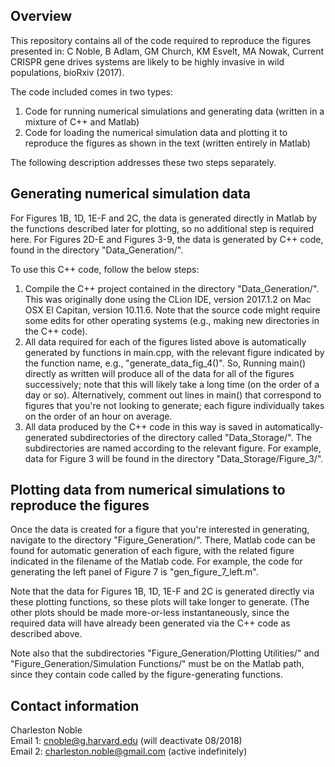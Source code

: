 ## Overview ##

This repository contains all of the code required to reproduce the figures presented in: C Noble, B Adlam, GM Church, KM Esvelt, MA Nowak, Current CRISPR gene drives systems are likely to be highly invasive in wild populations, bioRxiv (2017).

The code included comes in two types:

1. Code for running numerical simulations and generating data (written in a mixture of C++ and Matlab)
2. Code for loading the numerical simulation data and plotting it to reproduce the figures as shown in the text (written entirely in Matlab)

The following description addresses these two steps separately.

## Generating numerical simulation data ##

For Figures 1B, 1D, 1E-F and 2C, the data is generated directly in Matlab by the functions described later for plotting, so no additional step is required here. For Figures 2D-E and Figures 3-9, the data is generated by C++ code, found in the directory "Data_Generation/".

To use this C++ code, follow the below steps:

1. Compile the C++ project contained in the directory "Data_Generation/". This was originally done using the CLion IDE, version 2017.1.2 on Mac OSX El Capitan, version 10.11.6. Note that the source code might require some edits for other operating systems (e.g., making new directories in the C++ code).
2. All data required for each of the figures listed above is automatically generated by functions in main.cpp, with the relevant figure indicated by the function name, e.g., "generate_data_fig_4()". So, Running main() directly as written will produce all of the data for all of the figures successively; note that this will likely take a long time (on the order of a day or so). Alternatively, comment out lines in main() that correspond to figures that you're not looking to generate; each figure individually takes on the order of an hour on average.
3. All data produced by the C++ code in this way is saved in automatically-generated subdirectories of the directory called "Data_Storage/". The subdirectories are named according to the relevant figure. For example, data for Figure 3 will be found in the directory "Data_Storage/Figure_3/".

## Plotting data from numerical simulations to reproduce the figures ##

Once the data is created for a figure that you're interested in generating, navigate to the directory "Figure_Generation/". There, Matlab code can be found for automatic generation of each figure, with the related figure indicated in the filename of the Matlab code. For example, the code for generating the left panel of Figure 7 is "gen_figure_7_left.m".

Note that the data for Figures 1B, 1D, 1E-F and 2C is generated directly via these plotting functions, so these plots will take longer to generate. (The other plots should be made more-or-less instantaneously, since the required data will have already been generated via the C++ code as  described above.

Note also that the subdirectories "Figure_Generation/Plotting Utilities/" and "Figure_Generation/Simulation Functions/" must be on the Matlab path, since they contain code called by the figure-generating functions.

## Contact information ##

Charleston Noble\
Email 1: cnoble@g.harvard.edu (will deactivate 08/2018)\
Email 2: charleston.noble@gmail.com (active indefinitely)
